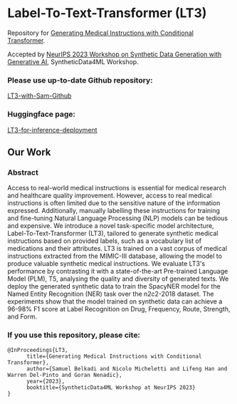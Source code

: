 # Label-To-Text-Transformer (LT3)
Repository for [Generating Medical Instructions with Conditional Transformer](https://arxiv.org/abs/2310.19727).

Accepted by [NeurIPS 2023 Workshop on Synthetic Data Generation with Generative AI](https://www.syntheticdata4ml.vanderschaar-lab.com), SyntheticData4ML Workshop.

### Please use up-to-date Github repository:
[LT3-with-Sam-Github](https://github.com/SamySam0/LT3)

### Huggingface page:
[LT3-for-inference-deployment](https://huggingface.co/SamySam0/LT3)

## Our Work
### Abstract
Access to real-world medical instructions is essential for medical research and healthcare quality improvement. However, access to real medical instructions is often limited due to the sensitive nature of the information expressed. Additionally, manually labelling these instructions for training and fine-tuning Natural Language Processing (NLP) models can be tedious and expensive. We introduce a novel task-specific model architecture, Label-To-Text-Transformer (LT3), tailored to generate synthetic medical instructions based on provided labels, such as a vocabulary list of medications and their attributes. LT3 is trained on a vast corpus of medical instructions extracted from the MIMIC-III database, allowing the model to produce valuable synthetic medical instructions. We evaluate LT3's performance by contrasting it with a state-of-the-art Pre-trained Language Model (PLM), T5, analysing the quality and diversity of generated texts. We deploy the generated synthetic data to train the SpacyNER model for the Named Entity Recognition (NER) task over the n2c2-2018 dataset. The experiments show that the model trained on synthetic data can achieve a 96-98\% F1 score at Label Recognition on Drug, Frequency, Route, Strength, and Form. 

### If you use this repository, please cite:
```
@InProceedings{LT3,
      title={Generating Medical Instructions with Conditional Transformer}, 
      author={Samuel Belkadi and Nicolo Micheletti and Lifeng Han and Warren Del-Pinto and Goran Nenadic},
      year={2023},
      booktitle={SyntheticData4ML Workshop at NeurIPS 2023}
}
```

